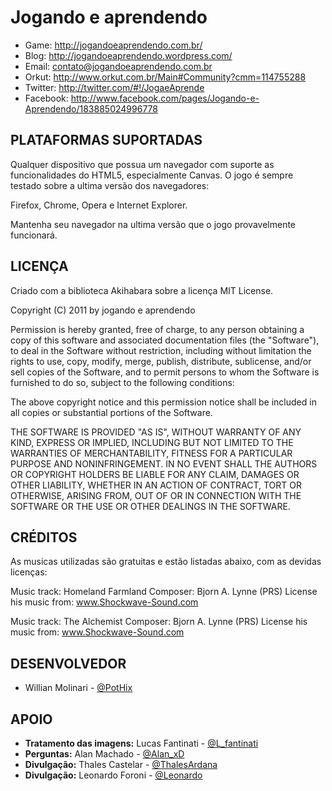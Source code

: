 Jogando e aprendendo
====================

* Game:     <http://jogandoeaprendendo.com.br/>
* Blog:     <http://jogandoeaprendendo.wordpress.com/>
* Email:    <contato@jogandoeaprendendo.com.br>
* Orkut:    <http://www.orkut.com.br/Main#Community?cmm=114755288>
* Twitter:  <http://twitter.com/#!/JogaeAprende>
* Facebook: <http://www.facebook.com/pages/Jogando-e-Aprendendo/183885024996778>


PLATAFORMAS SUPORTADAS
----------------------

Qualquer dispositivo que possua um navegador com suporte as funcionalidades do HTML5, especialmente Canvas.
O jogo é sempre testado sobre a ultima versão dos navegadores:

Firefox, Chrome, Opera e Internet Explorer.

Mantenha seu navegador na ultima versão que o jogo provavelmente funcionará.

LICENÇA
-------

Criado com a biblioteca Akihabara sobre a licença MIT License.

Copyright (C) 2011 by jogando e aprendendo

Permission is hereby granted, free of charge, to any person obtaining a copy
of this software and associated documentation files (the "Software"), to deal
in the Software without restriction, including without limitation the rights
to use, copy, modify, merge, publish, distribute, sublicense, and/or sell
copies of the Software, and to permit persons to whom the Software is
furnished to do so, subject to the following conditions:

The above copyright notice and this permission notice shall be included in
all copies or substantial portions of the Software.

THE SOFTWARE IS PROVIDED "AS IS", WITHOUT WARRANTY OF ANY KIND, EXPRESS OR
IMPLIED, INCLUDING BUT NOT LIMITED TO THE WARRANTIES OF MERCHANTABILITY,
FITNESS FOR A PARTICULAR PURPOSE AND NONINFRINGEMENT. IN NO EVENT SHALL THE
AUTHORS OR COPYRIGHT HOLDERS BE LIABLE FOR ANY CLAIM, DAMAGES OR OTHER
LIABILITY, WHETHER IN AN ACTION OF CONTRACT, TORT OR OTHERWISE, ARISING FROM,
OUT OF OR IN CONNECTION WITH THE SOFTWARE OR THE USE OR OTHER DEALINGS IN
THE SOFTWARE.


CRÉDITOS
--------

As musicas utilizadas são gratuitas e estão listadas abaixo, com as devidas licenças:

Music track: Homeland Farmland
Composer: Bjorn A. Lynne (PRS)
License his music from: www.Shockwave-Sound.com

Music track: The Alchemist
Composer: Bjorn A. Lynne (PRS)
License his music from: www.Shockwave-Sound.com


DESENVOLVEDOR
-------------

* Willian Molinari - [@PotHix](http://twitter.com/PotHix)


APOIO
-----

* **Tratamento das imagens:** Lucas Fantinati - [@L_fantinati](http://twitter.com/L_fantinati)
* **Perguntas:** Alan Machado - [@Alan_xD](http://twitter.com/Alan_xD)
* **Divulgação:** Thales Castelar - [@ThalesArdana](http://twitter.com/ThalesArdana)
* **Divulgação:** Leonardo Foroni - [@Leonardo](http://twitter.com/ThalesArdana)
